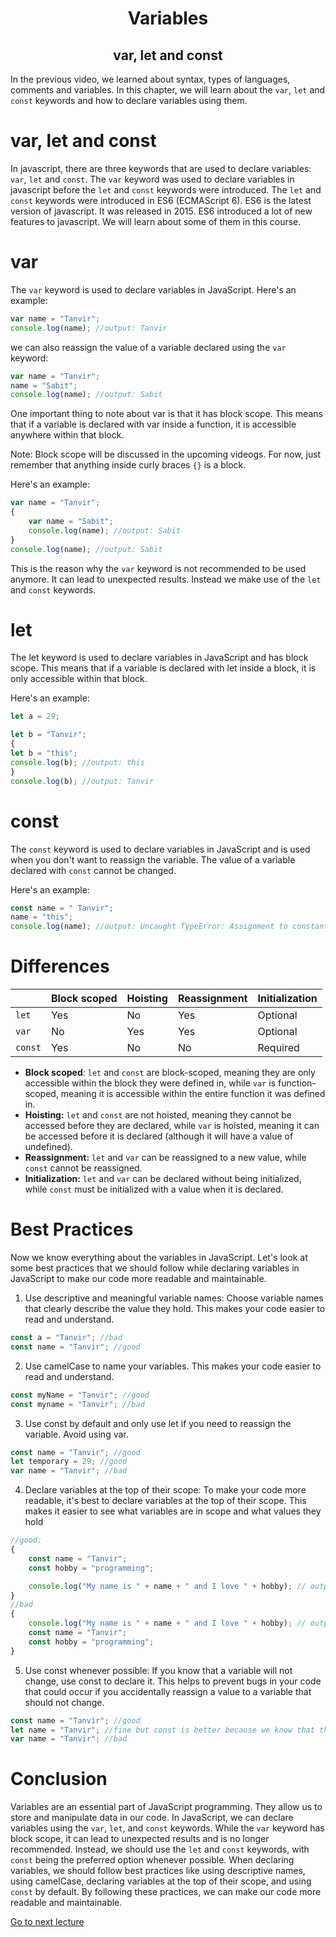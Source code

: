 <h1 align="center"> Variables </h1>
<h2 align="center"> var, let and const </h2>

In the previous video, we learned about syntax, types of languages, comments and variables. In this chapter, we will learn about the `var`, `let` and `const` keywords and how to declare variables using them.

# var, let and const
In javascript, there are three keywords that are used to declare variables: `var`, `let` and `const`. The `var` keyword was used to declare variables in javascript before the `let` and `const` keywords were introduced. The `let` and `const` keywords were introduced in ES6 (ECMAScript 6). ES6 is the latest version of javascript. It was released in 2015. ES6 introduced a lot of new features to javascript. We will learn about some of them in this course.

# var
The `var` keyword is used to declare variables in JavaScript. Here's an example:
```js
var name = "Tanvir";
console.log(name); //output: Tanvir
```
we can also reassign the value of a variable declared using the `var` keyword:
```js
var name = "Tanvir";
name = "Sabit";
console.log(name); //output: Sabit
```
One important thing to note about var is that it has block scope. This means that if a variable is declared with var inside a function, it is accessible anywhere within that block.

Note: Block scope will be discussed in the upcoming videogs. For now, just remember that anything inside curly braces `{}` is a block.

Here's an example:
```js
var name = "Tanvir";
{
    var name = "Sabit";
    console.log(name); //output: Sabit
}
console.log(name); //output: Sabit
```
This is the reason why the `var` keyword is not recommended to be used anymore. It can lead to unexpected results. Instead we make use of the `let` and `const` keywords.

# let
The let keyword is used to declare variables in JavaScript and has block scope. This means that if a variable is declared with let inside a block, it is only accessible within that block.

Here's an example:
```js
let a = 29;

let b = "Tanvir";
{
let b = "this";
console.log(b); //output: this
}
console.log(b); //output: Tanvir
```

# const
The `const` keyword is used to declare variables in JavaScript and is used when you don't want to reassign the variable. The value of a variable declared with `const` cannot be changed.

Here's an example:
```js
const name = " Tanvir";
name = "this";
console.log(name); //output: Uncaught TypeError: Assignment to constant variable.
```

# Differences

|  | **Block scoped** | **Hoisting** | **Reassignment** | **Initialization** |
|----------|-------------------|--------------|------------------|--------------------|
| `let`      | Yes               | No           | Yes              | Optional           |
| `var`      | No                | Yes          | Yes              | Optional           |
| `const`    | Yes               | No           | No               | Required           |


* **Block scoped**: `let` and `const` are block-scoped, meaning they are only accessible within the block they were defined in, while `var` is function-scoped, meaning it is accessible within the entire function it was defined in.
* **Hoisting:** `let` and `const` are not hoisted, meaning they cannot be accessed before they are declared, while `var` is hoisted, meaning it can be accessed before it is declared (although it will have a value of undefined).
* **Reassignment:** `let` and `var` can be reassigned to a new value, while `const` cannot be reassigned.
* **Initialization:** `let` and `var` can be declared without being initialized, while `const` must be initialized with a value when it is declared.


# Best Practices
Now we know everything about the variables in JavaScript. Let's look at some best practices that we should follow while declaring variables in JavaScript to make our code more readable and maintainable.

1. Use descriptive and meaningful variable names: Choose variable names that clearly describe the value they hold. This makes your code easier to read and understand.
```js
const a = "Tanvir"; //bad
const name = "Tanvir"; //good
```
2. Use camelCase to name your variables. This makes your code easier to read and understand.
```js
const myName = "Tanvir"; //good
const myname = "Tanvir"; //bad
```
3. Use const by default and only use let if you need to reassign the variable. Avoid using var.
```js
const name = "Tanvir"; //good
let temporary = 29; //good
var name = "Tanvir"; //bad
```
4. Declare variables at the top of their scope: To make your code more readable, it's best to declare variables at the top of their scope. This makes it easier to see what variables are in scope and what values they hold
```js
//good:
{
    const name = "Tanvir";
    const hobby = "programming";

    console.log("My name is " + name + " and I love " + hobby); // output: My name is Tanvir and I love programming
}
//bad
{
    console.log("My name is " + name + " and I love " + hobby); // output: My name is undefined and I love undefined
    const name = "Tanvir";
    const hobby = "programming";
}
```
5. Use const whenever possible: If you know that a variable will not change, use const to declare it. This helps to prevent bugs in your code that could occur if you accidentally reassign a value to a variable that should not change.
```js
const name = "Tanvir"; //good
let name = "Tanvir"; //fine but const is better because we know that the value of name will not change
var name = "Tanvir"; //bad
```

# Conclusion
Variables are an essential part of JavaScript programming. They allow us to store and manipulate data in our code. In JavaScript, we can declare variables using the `var`, `let`, and `const` keywords. While the `var` keyword has block scope, it can lead to unexpected results and is no longer recommended. Instead, we should use the `let` and `const` keywords, with `const` being the preferred option whenever possible. When declaring variables, we should follow best practices like using descriptive names, using camelCase, declaring variables at the top of their scope, and using `const` by default. By following these practices, we can make our code more readable and maintainable.

[Go to next lecture](nextlectureslink)